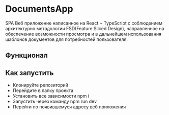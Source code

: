 # DocumentsApp

SPA Веб приложение написанное на React + TypeScript с соблюдением архитектурно метадологии FSD(Feature Sliced Design), направленное на обеспечение возможности просмотра и в дальнейшем использования шаблонов документов для потребностей пользователя.

## Функционал
## Как запустить
- Клонируйте репозиторий
- Перейдите в папку проекта
- Установить все зависимости npm i
- Запустить через команду npm run dev
- Перейти по появившемуся адресу веб приложения
